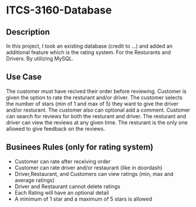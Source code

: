 # ITCS-3160-Database

## Description

In this project, I took an existing database (credit to ...) and added an additional feature which is the rating system. For the Resturants and Drivers. By utilizing MySQL.

## Use Case
   The customer must have recived their order before reviewing. Customer is given the option to rate the resturant and/or driver. The customer selects the number of stars (min of 1 and max of 5) they want to give the driver and/or resturant. The customer also can optional add a comment. Customer can search for reviews for both the resturant and driver. The resturant and driver can view the reviews at any given time. The resturant is the only one allowed to give feedback on the reviews.

## Businees Rules (only for rating system)
- Customer can rate after receiving order
- Customer can rate driver and/or restaurant (like in doordash)
- Driver,Restaurant, and Customers can view ratings (min, max and average ratings)
- Driver and Restaurant cannot delete ratings
- Each Rating will have an optional detail
- A minimum of 1 star and a maximum of 5 stars is allowed
